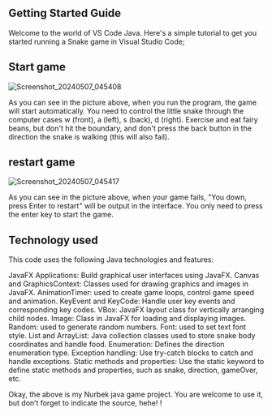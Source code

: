 ## Getting Started Guide

Welcome to the world of VS Code Java. Here's a simple tutorial to get you started running a Snake game in Visual Studio Code;
## Start game
![Screenshot_20240507_045408](https://github.com/nurbek18/SnakeGame-_n-/assets/87654975/32ca09de-0c13-4140-a3c7-06e5d71480e5)

As you can see in the picture above, when you run the program, the game will start automatically. You need to control the little snake through the computer cases w (front), a (left), s (back), d (right). Exercise and eat fairy beans, but don't hit the boundary, and don't press the back button in the direction the snake is walking (this will also fail).
## restart game
![Screenshot_20240507_045417](https://github.com/nurbek18/SnakeGame-_n-/assets/87654975/1c306bd3-2d5a-43a9-aecd-807c6bf98bca)

As you can see in the picture above, when your game fails, "You down, press Enter to restart" will be output in the interface. You only need to press the enter key to start the game.

## Technology used
This code uses the following Java technologies and features:

JavaFX Applications: Build graphical user interfaces using JavaFX.
Canvas and GraphicsContext: Classes used for drawing graphics and images in JavaFX.
AnimationTimer: used to create game loops, control game speed and animation.
KeyEvent and KeyCode: Handle user key events and corresponding key codes.
VBox: JavaFX layout class for vertically arranging child nodes.
Image: Class in JavaFX for loading and displaying images.
Random: used to generate random numbers.
Font: used to set text font style.
List and ArrayList: Java collection classes used to store snake body coordinates and handle food.
Enumeration: Defines the direction enumeration type.
Exception handling: Use try-catch blocks to catch and handle exceptions.
Static methods and properties: Use the static keyword to define static methods and properties, such as snake, direction, gameOver, etc.

Okay, the above is my Nurbek java game project. You are welcome to use it, but don’t forget to indicate the source, hehe! !



